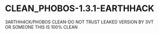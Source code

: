 # CLEAN_PHOBOS-1.3.1-EARTHHACK
3ARTHH4CK/PHOBOS CLEAN-DO NOT TRUST LEAKED VERSION BY 3VT OR SOMEONE THIS IS 100% CLEAN
